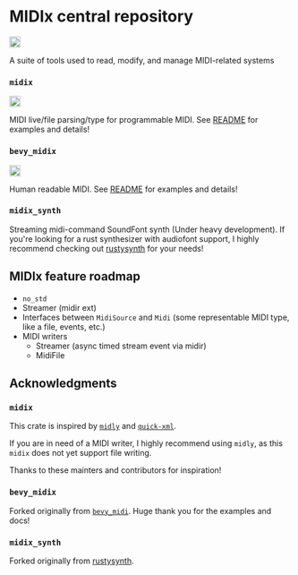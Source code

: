 # MIDIx central repository
[<img alt="github" src="https://img.shields.io/badge/github-dsgallups/color-gen?style=for-the-badge&labelColor=555555&logo=github" height="20">](https://github.com/dsgallups/midix)

A suite of tools used to read, modify, and manage MIDI-related systems

### `midix`

[<img alt="crates.io" src="https://img.shields.io/crates/v/midix.svg?style=for-the-badge&color=fc8d62&logo=rust" height="20">](https://crates.io/crates/midix)

MIDI live/file parsing/type for programmable MIDI. See [README](https://github.com/dsgallups/midix/blob/main/bevy_midix/README.md) for examples and details!


### `bevy_midix`

[<img alt="crates.io" src="https://img.shields.io/crates/v/bevy_midix.svg?style=for-the-badge&color=fc8d62&logo=rust" height="20">](https://crates.io/crates/bevy_midix)

Human readable MIDI. See [README](https://github.com/dsgallups/midix/blob/main/midix/README.md) for examples and details!

### `midix_synth`

Streaming midi-command SoundFont synth (Under heavy development). If you're looking for a rust synthesizer with audiofont support, I highly recommend checking out [rustysynth](https://github.com/sinshu/rustysynth) for your needs!


## MIDIx feature roadmap
- `no_std`
- Streamer (midir ext)
- Interfaces between `MidiSource` and `Midi` (some representable MIDI type, like a file, events, etc.)
- MIDI writers
  - Streamer (async timed stream event via midir)
  - MidiFile

## Acknowledgments

### `midix`

This crate is inspired by [`midly`](https://github.com/kovaxis/midly)
and [`quick-xml`](https://github.com/tafia/quick-xml).

If you are in need of a MIDI writer, I highly
recommend using `midly`, as this `midix` does not yet
support file writing.

Thanks to these mainters and contributors for inspiration!

### `bevy_midix`

Forked originally from [`bevy_midi`](https://github.com/BlackPhlox/bevy_midi). Huge thank you for the examples and docs!

### `midix_synth`

Forked originally from [rustysynth](https://github.com/sinshu/rustysynth).
